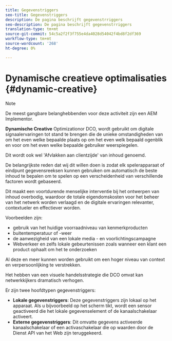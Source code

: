 ```yaml
---
title: Gegevenstriggers
seo-title: Gegevenstriggers
description: De pagina beschrijft gegevenstrriggers
seo-description: De pagina beschrijft gegevenstrriggers
translation-type: tm+mt
source-git-commit: 54c5a2f2f3f755e4da4028d54042f4bd8f2df369
workflow-type: tm+mt
source-wordcount: '268'
ht-degree: 0%

---
```



# Dynamische creatieve optimalisaties {#dynamic-creative}

>[!NOTE]
>
>De meest gangbare belanghebbenden voor deze activiteit zijn een AEM Implementor.

**Dynamische Creative** Optimizationor DCO, wordt gebruikt om digitale signaalervaringen tot stand te brengen die de unieke omstandigheden van om het even welke bepaalde plaats op om het even welk bepaald ogenblik en voor om het even welke bepaalde gebruiker weerspiegelen.

Dit wordt ook wel &#39;Afvlakken aan clientzijde&#39; van inhoud genoemd.

De belangrijkste reden dat wij dit willen doen is zodat elk spelerapparaat of eindpunt gegevensreeksen kunnen gebruiken om automatisch de beste inhoud te bepalen om te spelen op een verscheidenheid van verschillende factoren wordt gebaseerd.

Dit maakt een voortdurende menselijke interventie bij het ontwerpen van inhoud overbodig, waardoor de totale eigendomskosten voor het beheer van het netwerk worden verlaagd en de digitale ervaringen relevanter, contextueler en effectiever worden.

Voorbeelden zijn:

* gebruik van het huidige voorraadniveau van kenmerkproducten
* buitentemperatuur of -weer
* de aanwezigheid van een lokale media - en voorlichtingscampagne
* Webverkeer en zelfs lokale gebeurtenissen zoals wanneer een klant een product ophaalt om het te onderzoeken

Al deze en meer kunnen worden gebruikt om een hoger niveau van context en verpersoonlijking te verstrekken.

Het hebben van een visuele handelsstrategie die DCO omvat kan netwerkkijkers dramatisch verhogen.

Er zijn twee hoofdtypen gegevenstriggers:

* **Lokale gegevenstriggers**: Deze gegevenstriggers zijn lokaal op het apparaat. Als u bijvoorbeeld op het scherm tikt, wordt een sensor geactiveerd die het lokale gegevenselement of de kanaalschakelaar activeert.
* **Externe gegevenstriggers**: Dit omvatte gegevens activeerde kanaalschakelaar of een activaschakelaar die op waarden door de Dienst API van het Web zijn teruggekeerd.

